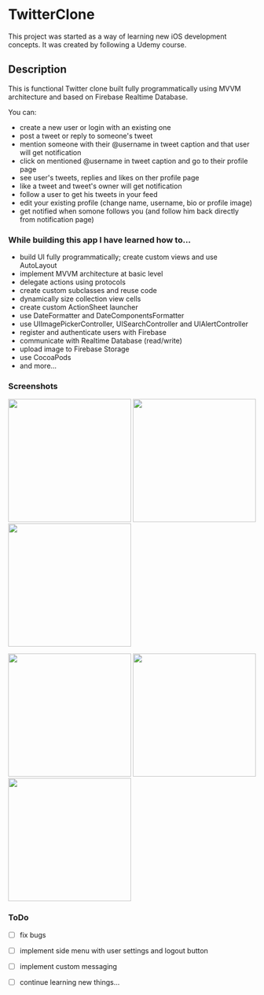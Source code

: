 # TwitterClone

This project was started as a way of learning new iOS development concepts.
It was created by following a Udemy course.

## Description

This is functional Twitter clone built fully programmatically using MVVM architecture and based on Firebase Realtime Database.

You can:
- create a new user or login with an existing one
- post a tweet or reply to someone's tweet
- mention someone with their @username in tweet caption and that user will get notification
- click on mentioned @username in tweet caption and go to their profile page
- see user's tweets, replies and likes on ther profile page
- like a tweet and tweet's owner will get notification
- follow a user to get his tweets in your feed
- edit your existing profile (change name, username, bio or profile image)
- get notified when somone follows you (and follow him back directly from notification page)

### While building this app I have learned how to...
- build UI fully programmatically; create custom views and use AutoLayout
- implement MVVM architecture at basic level
- delegate actions using protocols
- create custom subclasses and reuse code
- dynamically size collection view cells 
- create custom ActionSheet launcher
- use DateFormatter and DateComponentsFormatter
- use UIImagePickerController, UISearchController and UIAlertController
- register and authenticate users with Firebase
- communicate with Realtime Database (read/write)
- upload image to Firebase Storage
- use CocoaPods
- and more...

### Screenshots

<img src="https://user-images.githubusercontent.com/71961749/106662017-2bddde00-65a2-11eb-8279-efccf10af095.png" width="250"> <img src="https://user-images.githubusercontent.com/71961749/106662523-c50cf480-65a2-11eb-8346-581e5b2f833e.png" width="250"> <img src="https://user-images.githubusercontent.com/71961749/106662555-cfc78980-65a2-11eb-87c2-d03d2f106946.png" width="250"> 

<img src="https://user-images.githubusercontent.com/71961749/106662572-d6560100-65a2-11eb-89eb-5d44ab66bdc1.png" width="250"> <img src="https://user-images.githubusercontent.com/71961749/106662712-07363600-65a3-11eb-886f-5d2c82ded258.png" width="250"> <img src="https://user-images.githubusercontent.com/71961749/106662719-09989000-65a3-11eb-9221-9be8c588e747.png" width="250">

### ToDo
- [ ] fix bugs
- [ ] implement side menu with user settings and logout button
- [ ] implement custom messaging
- [ ] continue learning new things...

